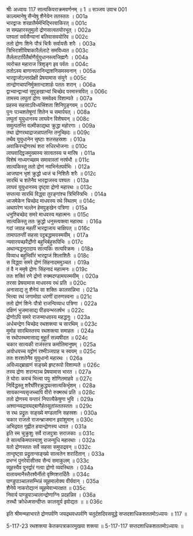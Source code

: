 श्रीः
अध्यायः 117
सात्यकिपराक्रमवर्णनम् ॥ 1 ॥
सञ्जय उवाच 	001  
काल्यमानेषु सैन्येषु शैनेयेन ततस्ततः ।	001a  
भारद्वाजः शरव्रातैर्मर्मभिद्भिरवाकिरत् ॥	001c  
स सम्प्रहारस्तुमुलो द्रोणसात्वतयोरभूत् ।	002a  
पश्यतां सर्वसैन्यानां बलिवासवयोरिव ॥	002c  
ततो द्रोणः शिनेः पौत्रं चित्रैः सर्वायसैः शरैः ।	003a  
त्रिभिराशीविषाकारैर्ललाटे समविध्यत ॥	003c  
तैर्ललाटार्पितैर्बाणैर्युयुधानस्त्वजिह्मगैः ।	004a  
व्यरोचत महाराज त्रिशृङ्ग इव पर्वतः ॥	004c  
ततोऽस्य बाणानपरानिन्द्राशनिसमस्वनान् ।	005a  
भारद्वाजोऽन्तरप्रेक्षी प्रेषयामास संयुगे ॥	005c  
तान्द्रोणचापनिर्मुक्तान्दाशार्हः पततः शरान् ।	006a  
द्वाभ्यान्द्वाभ्यां सुपुङ्खाभ्यां चिच्छेद परमास्त्रवित् ॥	006c  
तामस्य लघुतां द्रोणः समवेक्ष्य विशाम्पते ।	007a  
प्रहस्य सहसाऽविध्यत्त्रिंशता शिनिपुङ्गवम् ॥	007c  
पुनः पञ्चशतेषूणां शितेन च समार्पयत् ।	008a  
लघुतां युयुधानस्य लाघवेन विशेषयन् ॥	008c  
समुत्पतन्ति वल्मीकाद्यथा क्रुद्धा महोरगाः ।	009a  
तथा द्रोणरथाद्राजन्नापतन्ति तनुच्छिदः ॥	009c  
तथैव युयुधानेन सृष्टाः शतसहस्रशः ।	010a  
अवाकिरन्द्रोणरथं शरा रुधिरभोजनाः ॥	010c  
लाघवाद्द्विजमुख्यस्य सात्वतस्य च मारिष ।	011a  
विशेषं नाध्यगच्छाम समावास्तां नरर्षभौ ॥	011c  
सात्यकिस्तु ततो द्रोणं नवभिर्नतपर्वभिः ।	012a  
आजघान भृशं क्रुद्धो ध्वजं च निशितैः शरैः ॥	012c  
सारथिं च शतेनैव भारद्वाजस्य पश्यतः ।	013a  
लाघवं युयुधानस्य दृष्ट्वा द्रोणो महारथः ॥	013c  
सप्तत्या सारथिं विद्ध्वा तुरङ्गांश्च त्रिभिस्त्रिभिः ।	014a  
ध्वजमेकेन चिच्छेद माधवस्य रथे स्थितम् ॥	014c  
अथापरेण भल्लेन हेमपुङ्खेन पत्रिणा ।	015a  
धनुश्चिच्छेद समरे माधवस्य महात्मनः ॥	015c  
सात्यकिस्तु ततः क्रुद्धो धनुस्त्यक्त्वा महारथः ।	016a  
गदां जग्राह महतीं भारद्वाजाय चाक्षिपत् ॥	016c  
तामापतन्तीं सहसा पट्टबद्धामयस्मयीम् ।	017a  
न्यवारयच्छरैर्द्रोणो बहुभिर्बहुरूपिभिः ॥	017c  
अथान्यद्धनुरादाय सात्यकिः सत्यविक्रमः ।	018a  
विव्याध बहुभिर्वीरं भारद्वाजं शिलाशितैः ॥	018c  
स विद्ध्वा समरे द्रोणं सिंहनादममुञ्चत ।	019a  
तं वै न ममृषे द्रोणः सिंहनादं महात्मनः ॥	019c  
ततः शक्तिं रणे द्रोणो रुक्मदण्डामयस्मयीम् ।	020a  
तरसा प्रेषयामास माधवस्य रथं प्रति ॥	020c  
अनासाद्य तु शैनेयं सा शक्तिः कालसन्निभा ।	021a  
भित्त्वा रथं जगामोग्रा धरणीं दारुणस्वना ॥	021c  
ततो द्रोणं शिनेः पौत्रो राजन्विव्याध पत्रिणा ।	022a  
दक्षिणं भुजमासाद्य पीडयन्भरतर्षभ ॥	022c  
द्रोणोऽपि समरे राजन्माधवस्य महद्धनुः ।	023a  
अर्धचन्द्रेण चिच्छेद रथशक्त्या च सारथिम् ॥	023c  
मुमोह सारथिस्तस्य रथशक्त्या समाहतः ।	024a  
स रथोपस्थमासाद्य मुहूर्तं सन्न्यषीदत ॥	024c  
चकार सात्यकी राजंस्तत्र कर्मातिमानुषम् ।	025a  
अयोधयच्च यद्द्रोणं रश्मीञ्जग्राह च स्वयम् ॥	025c  
ततः शरशतेनैव युयुधानो महारथः ।	026a  
अविध्यद्ब्राह्मणं सङ्ख्ये हृष्टरूपो विशाम्पते ॥	026c  
तस्य द्रोणः शरान्पञ्च प्रेषयामास भारत ।	027a  
ते घोराः कवचं भित्त्वा पपुः शोणितमाहवे ॥	027c  
निर्विद्धस्तु शरैर्घोरैरक्रुद्ध्यत्सात्यकिर्भृशम् ।	028a  
सायकान्व्यसृजच्चापि वीरो रुक्मरथं प्रति ॥	028c  
ततो द्रोणस्य यन्तारं निपात्यैकेषुणा भुवि ।	029a  
अश्वान्व्यद्रावयद्बाणैर्हतसूतांस्ततस्ततः ॥	029c  
स रथः प्रद्रुतः सङ्ख्ये मण्डलानि सहस्रशः ।	030a  
चकार राजतो राजन्भ्राजमान इवांशुमान् ॥	030c  
अभिद्रवत गृह्णीत हयान्द्रोणस्य धावत ।	031a  
इति स्म चुक्रुशुः सर्वे राजपुत्राः सराजकाः ॥	031c  
ते सात्यकिमपास्याशु राजन्युधि महारथाः ।	032a  
यतो द्रोणस्ततः सर्वे सहसा समुपाद्रवन् ॥	032c  
तान्दृष्ट्वा प्रद्रुतान्सङ्ख्ये सात्वतेन शरार्दितान् ।	033a  
प्रभग्नं पुनरेवासीत्तव सैन्यं समाकुलम् ॥	033c  
व्यूहस्यैव पुनर्द्वारं गत्वा द्रोणो व्यवस्थितः ।	034a  
वातायमानैस्तैरश्वैर्नीतो वृष्णिशरार्दितैः ॥	034c  
पाण्डुपाञ्चालसम्भिन्नं व्यूहमालोक्य वीर्यवान् ।	035a  
शैनेये नाकरोद्यत्नं व्यूहमेवाभ्यरक्षत ॥	035c  
निवार्य पाण्डुपाञ्चालान्द्रोणाग्निः प्रदहन्निव ।	036a  
तस्थौ क्रोधेध्मसन्दीप्तः कालसूर्य इवोद्यतः ॥ ॥	036c  

इति श्रीमन्महाभारते द्रोणपर्वणि जयद्रथवधपर्वणि चतुर्दशदिवसयुद्धे सप्तदशाधिकशततमोऽध्यायः ॥ 117 ॥

5-117-23 रथशक्त्या केतकपत्राकारमुखया शक्त्या ॥ 5-117-117 सप्तदशाधिकशततमोऽध्यायः ॥

